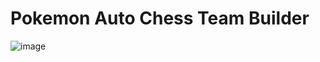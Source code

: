 # Pokemon Auto Chess Team Builder
![image](https://github.com/user-attachments/assets/378b411e-b639-4062-b6a7-a9b01a3ba952)
